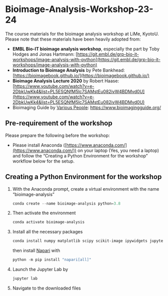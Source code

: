 # Bioimage-Analysis-Workshop-23-24

The course materials for the bioimage analysis workshop at LiMe, KyotoU. Please note that these materials have been heavily adopted from:

- **EMBL Bio-IT bioimage analysis workshop**, especially the part by Toby Hodges and Jonas Hartmann: [https://git.embl.de/grp-bio-it-workshops/image-analysis-with-python](https://git.embl.de/grp-bio-it-workshops/image-analysis-with-python)
- **Introduction to Bioimage Analysis** by Pete Bankhead: [https://bioimagebook.github.io/](https://bioimagebook.github.io/)
- **Bioimage Analysis Lecture 2020** by Robert Haase: [https://www.youtube.com/watch?v=e-2DbkUwKk4&list=PL5ESQNfM5lc7SAMstEu082ivW4BDMvd0U](https://www.youtube.com/watch?v=e-2DbkUwKk4&list=PL5ESQNfM5lc7SAMstEu082ivW4BDMvd0U)
- Bioimaging Guide by [Various People](https://journals.plos.org/plosbiology/article?id=10.1371/journal.pbio.3002167): https://www.bioimagingguide.org/

## Pre-requirement of the workshop

Please prepare the following before the workshop:

- Please install Anaconda ([https://www.anaconda.com/](https://www.anaconda.com/)) on your laptop (Yes, you need a laptop) and follow the “Creating a Python Environment for the workshop” workflow below for the setup.
## Creating a Python Environment for the workshop

1. With the Anaconda prompt, create a virtual environment with the name “bioimage-analysis”

    ```powershell
    conda create --name bioimage-analysis python=3.8
    ```

2. Then activate the environment

    ```powershell
    conda activate bioimage-analysis
    ```

3. Install all the necessary packages

    ```powershell
    conda install numpy matplotlib scipy scikit-image ipywidgets jupyter jupyterlab 
    ```
    then install [Napari](https://napari.org/stable/) with
    ```powershell
    python -m pip install "napari[all]"
    ```
4. Launch the Jupyter Lab by
    ```powershell
	jupyter lab
    ```
5. Navigate to the downloaded files
